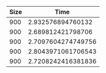| Size | Time               |
|------|--------------------|
| 900  | 2.932576894760132  |
| 900  | 2.689812421798706  |
| 900  | 2.7097604274749756 |
| 900  | 2.8043971061706543 |
| 900  | 2.7208242416381836 |
